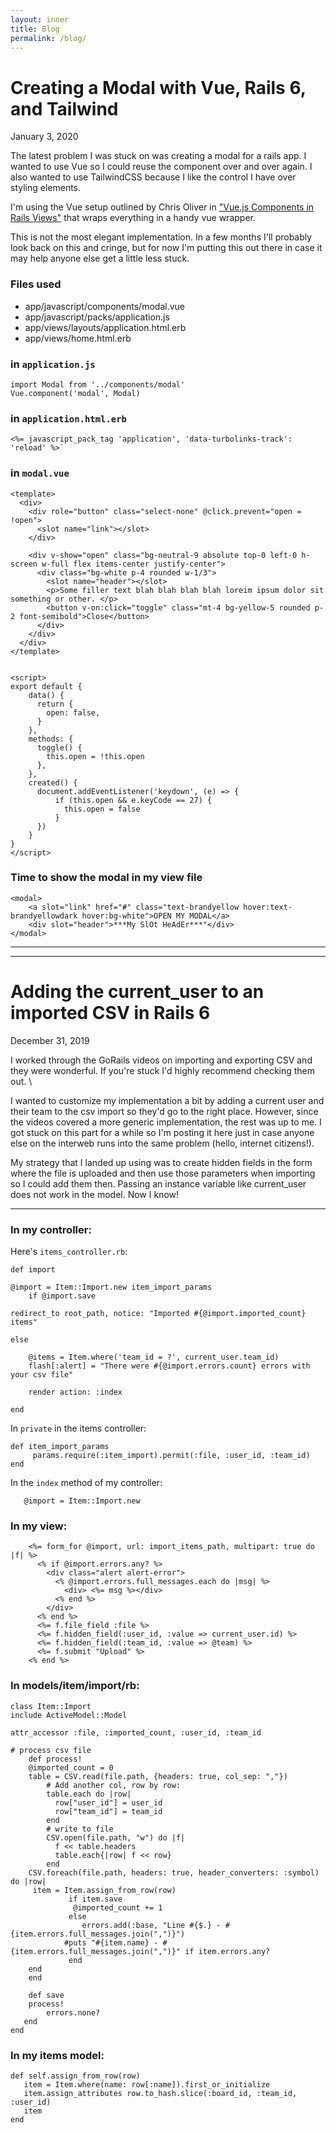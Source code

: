 ```yaml
---
layout: inner
title: Blog
permalink: /blog/
---
```


# Creating a Modal with Vue, Rails 6, and Tailwind
January 3, 2020

The latest problem I was stuck on was creating a modal for a rails app. I wanted to use Vue so I could reuse the component over and over again. I also wanted to use TailwindCSS because I like the control I have over styling elements. 

I'm using the Vue setup outlined by Chris Oliver in ["Vue.js Components in Rails Views"](https://gorails.com/episodes/vuejs-components-in-rails-views?autoplay=1) that wraps everything in a handy vue wrapper. 

This is not the most elegant implementation. In a few months I'll probably look back on this and cringe, but for now I'm putting this out there in case it may help anyone else get a little less stuck. 




### Files used

* app/javascript/components/modal.vue
* app/javascript/packs/application.js
* app/views/layouts/application.html.erb
* app/views/home.html.erb



### in `application.js` 

    import Modal from '../components/modal'
    Vue.component('modal', Modal)


### in `application.html.erb`

    <%= javascript_pack_tag 'application', 'data-turbolinks-track': 'reload' %>`

### in `modal.vue`

    <template>
      <div>
        <div role="button" class="select-none" @click.prevent="open = !open">
          <slot name="link"></slot>
        </div>

        <div v-show="open" class="bg-neutral-9 absolute top-0 left-0 h-screen w-full flex items-center justify-center">
          <div class="bg-white p-4 rounded w-1/3">
            <slot name="header"></slot>
            <p>Some filler text blah blah blah blah loreim ipsum dolor sit something or other. </p>
            <button v-on:click="toggle" class="mt-4 bg-yellow-5 rounded p-2 font-semibold">Close</button>
          </div>
        </div>
      </div>
    </template>


    <script>
    export default {
        data() {
          return {
            open: false,
          }
        },
        methods: {
          toggle() {
            this.open = !this.open
          },
        },
        created() {
          document.addEventListener('keydown', (e) => {
              if (this.open && e.keyCode == 27) {
                this.open = false
              }
          })
        }
    }
    </script>


### Time to show the modal in my view file


    <modal>
        <a slot="link" href="#" class="text-brandyellow hover:text-brandyellowdark hover:bg-white">OPEN MY MODAL</a>
        <div slot="header">***My SlOt HeAdEr***"</div>
    </modal>



---
---

# Adding the current_user to an imported CSV in Rails 6
December 31, 2019


I worked through the GoRails videos on importing and exporting CSV and they were wonderful. If you're stuck I'd highly recommend checking them out. \

I wanted to customize my implementation a bit by adding a current user and their team to the csv import so they'd go to the right place. However, since the videos covered a more generic implementation, the rest was up to me. I got stuck on this part for a while so I'm posting it here just in case anyone else on the interweb runs into the same problem (hello, internet citizens!). 

My strategy that I landed up using was to create hidden fields in the form where the file is uploaded and then use those parameters when importing so I could add them then. Passing an instance variable like current_user does not work in the model. Now I know!



---

### In my controller:

Here's `items_controller.rb`:

    def import

    @import = Item::Import.new item_import_params
        if @import.save

    redirect_to root_path, notice: "Imported #{@import.imported_count} items"

    else

        @items = Item.where('team_id = ?', current_user.team_id)
        flash[:alert] = "There were #{@import.errors.count} errors with your csv file"

        render action: :index

    end


In `private` in the items controller:


    def item_import_params
         params.require(:item_import).permit(:file, :user_id, :team_id)
    end




In the `index` method of my controller:

`	@import = Item::Import.new`    



### In my view:

        <%= form_for @import, url: import_items_path, multipart: true do |f| %>
          <% if @import.errors.any? %>
            <div class="alert alert-error">
              <% @import.errors.full_messages.each do |msg| %>
                <div> <%= msg %></div>
              <% end %>
            </div>
          <% end %>
          <%= f.file_field :file %>
          <%= f.hidden_field(:user_id, :value => current_user.id) %>
          <%= f.hidden_field(:team_id, :value => @team) %>
          <%= f.submit "Upload" %>
        <% end %>


### In models/item/import/rb:



    class Item::Import
    include ActiveModel::Model

	attr_accessor :file, :imported_count, :user_id, :team_id

	# process csv file
	    def process!
		@imported_count = 0
		table = CSV.read(file.path, {headers: true, col_sep: ","})    
	        # Add another col, row by row:
	        table.each do |row|
	          row["user_id"] = user_id
	          row["team_id"] = team_id
	        end
	        # write to file
	        CSV.open(file.path, "w") do |f|
	          f << table.headers
	          table.each{|row| f << row}
	        end
    	CSV.foreach(file.path, headers: true, header_converters: :symbol) do |row|
     	 item = Item.assign_from_row(row)
	    	     if item.save
	    	      @imported_count += 1
	    	     else
	    	     	errors.add(:base, "Line #{$.} - #{item.errors.full_messages.join(",")}")
		     	#puts "#{item.name} - #{item.errors.full_messages.join(",")}" if item.errors.any?
	    	     end
    	end
	    end

	    def save
		process!
	     	errors.none?
	   end
    end



### In my items model:

    def self.assign_from_row(row)
       item = Item.where(name: row[:name]).first_or_initialize
       item.assign_attributes row.to_hash.slice(:board_id, :team_id, :user_id)
       item    
    end
